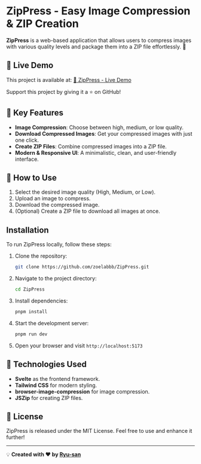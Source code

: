 # ZipPress - Easy Image Compression & ZIP Creation

**ZipPress** is a web-based application that allows users to compress images with various quality levels and package them into a ZIP file effortlessly. 🚀

## 🔗 Live Demo

This project is available at:
[🔗 ZipPress - Live Demo](https://your-project-link.com)

Support this project by giving it a ⭐ on GitHub!

## 🌟 Key Features

- **Image Compression**: Choose between high, medium, or low quality.
- **Download Compressed Images**: Get your compressed images with just one click.
- **Create ZIP Files**: Combine compressed images into a ZIP file.
- **Modern & Responsive UI**: A minimalistic, clean, and user-friendly interface.

## 🚀 How to Use

1. Select the desired image quality (High, Medium, or Low).
2. Upload an image to compress.
3. Download the compressed image.
4. (Optional) Create a ZIP file to download all images at once.

## Installation

To run ZipPress locally, follow these steps:

1. Clone the repository:
   ```sh
   git clone https://github.com/zoelabbb/ZipPress.git
   ```
2. Navigate to the project directory:
   ```sh
   cd ZipPress
   ```
3. Install dependencies:
   ```sh
   pnpm install
   ```
4. Start the development server:
   ```sh
   pnpm run dev
   ```
5. Open your browser and visit `http://localhost:5173`

## 📌 Technologies Used

- **Svelte** as the frontend framework.
- **Tailwind CSS** for modern styling.
- **browser-image-compression** for image compression.
- **JSZip** for creating ZIP files.

## 🐜 License

ZipPress is released under the MIT License. Feel free to use and enhance it further!

---

💡 **Created with ❤️ by [Ryu-san](https://github.com/zoelabbb)**
